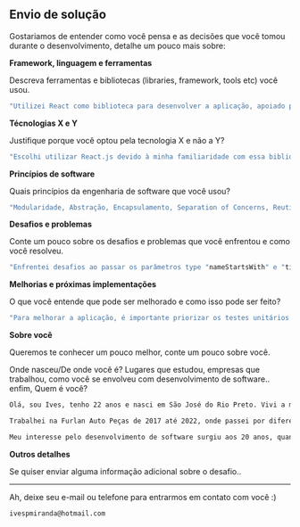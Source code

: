 ## Envio de solução

Gostariamos de entender como você pensa e as decisões que você tomou durante o desenvolvimento, detalhe um pouco mais sobre:

**Framework, linguagem e ferramentas**

Descreva ferramentas e bibliotecas (libraries, framework, tools etc) você usou.
```bash
"Utilizei React como biblioteca para desenvolver a aplicação, apoiado pelo Vite.js para otimização e construção."
```
**Técnologias X e Y**

Justifique porque você optou pela tecnologia X e não a Y?
```bash
"Escolhi utilizar React.js devido à minha familiaridade com essa biblioteca e à sua ampla adoção na comunidade. Embora esteja explorando o Vue.js em meus estudos atuais, optei pelo React para garantir maior produtividade inicial. Além disso, decidi incorporar TypeScript, pois tenho aprofundado meus estudos nessa linguagem e reconheço seus benefícios em termos de segurança e manutenção do código."
```
**Princípios de software**

Quais princípios da engenharia de software que você usou?
```bash
"Modularidade, Abstração, Encapsulamento, Separation of Concerns, Reutilização, Coesão, Legibilidade."
```
**Desafios e problemas**

Conte um pouco sobre os desafios e problemas que você enfrentou e como você resolveu.
```bash
"Enfrentei desafios ao passar os parâmetros type "nameStartsWith" e "titleStartsWith" na chamada da API, devido à sua genérica URL (http://gateway.marvel.com/v1/public/), causando conflito. Para superar isso, criei um componente exclusivo para os personagens, evitando conflitos e garantindo a correta passagem dos parâmetros. Além disso, minha primeira experiência com paginação em uma API foi emocionante e desafiadora, mas ao pesquisar e entender os conceitos, consegui implementar a paginação com sucesso."
```
**Melhorias e próximas implementações**

O que você entende que pode ser melhorado e como isso pode ser feito?
```bash
"Para melhorar a aplicação, é importante priorizar os testes unitários e integrados em futuras iterações. Embora não tenha sido possível implementá-los nesta entrega, por falta de conhecimento técnico planejo dedicar tempo após a conclusão do projeto para aprender e incorporar os testes. Além disso, para a experiência móvel, considero que a inclusão de um menu estilo hambúrguer utilizando um pacote React específico seria uma melhoria significativa para a usabilidade do aplicativo."
```
**Sobre você**

Queremos te conhecer um pouco melhor, conte um pouco sobre você.

Onde nasceu/De onde você é? Lugares que estudou, empresas que trabalhou, como você se envolveu com desenvolvimento de software.. enfim, Quem é você?
```bash
Olá, sou Ives, tenho 22 anos e nasci em São José do Rio Preto. Vivi a maior parte da minha vida em minha cidade natal, com um breve período em Ibirá. Estudei em escolas públicas e iniciei a faculdade de Matemática na Unesp, porém tranquei durante a pandemia. Aproveitei uma bolsa que obtive com a nota do ENEM para ingressar no curso de Análise e Desenvolvimento de Sistemas pela UNIP.

Trabalhei na Furlan Auto Peças de 2017 até 2022, onde passei por diferentes setores, como garantia, instalação, inventário e estoque, chegando a liderar uma equipe. Atualmente, sou desenvolvedor web júnior na Prospecta Digital, onde atuo na criação de sites, landing-pages, e-commerce, integração com e-mail marketing e desenvolvimento de ferramentas para o próprio CMS da empresa.

Meu interesse pelo desenvolvimento de software surgiu aos 20 anos, quando participei de uma maratona da Rocktseat pelo YouTube. Desde então, venho aprimorando minhas habilidades e explorando novas tecnologias nesta empolgante área. Atualmente, estou complementando meus conhecimentos por meio dos cursos oferecidos pela Alura, buscando expandir ainda mais minha capacidade técnica e me manter atualizado com as melhores práticas do mercado.
```
**Outros detalhes**

Se quiser enviar alguma informação adicional sobre o desafio..


---

Ah, deixe seu e-mail ou telefone para entrarmos em contato com você :) 
```bash
ivespmiranda@hotmail.com
```


